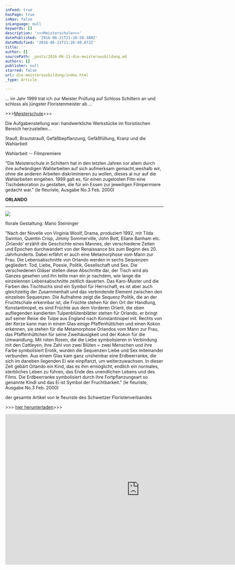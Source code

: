 ```yaml
---
inFeed: true
hasPage: true
inNav: false
inLanguage: null
keywords: []
description: '>>>Meisterschule>>>'
datePublished: '2016-06-21T21:26:50.380Z'
dateModified: '2016-06-21T21:26:40.472Z'
title: ''
author: []
sourcePath: _posts/2016-06-21-die-meisterausbildung.md
authors: []
publisher: null
starred: false
url: die-meisterausbildung/index.html
_type: Article

---
```

... im Jahr 1999 trat ich zur Meister Prüfung auf Schloss Schiltern an und schloss als jüngster Floristenmeister ab ...

\>\>\>[Meisterschule][0]\>\>\>

Die Aufgabenstellung war: handwerkliche Werkstücke im floristischen Bereich herzustellen...

Stauß, Brautstrauß, Gefäßbepflanzung, Gefäßfüllung, Kranz und die Wahlarbeit

Wahlarbeit -- Filmpremiere

"Die Meisterschule in Schiltern hat in den letzten Jahren vor allem durch ihre aufwändigen Wahlarbeiten auf sich aufmerksam gemacht,weshalb wir, ohne die anderen Arbeiten diskriminieren zu wollen, dieses al nur auf die Wahlarbeiten eingehen. 1999 galt es, für einen zugelosten Film eine Tischdekoration zu gestalten, die für ein Essen zur jeweiligen Filmpermiere gedacht war." (le fleuriste, Ausgabe No.3 Feb. 2000)

**ORLANDO**

****
![](https://the-grid-user-content.s3-us-west-2.amazonaws.com/22984ad9-39ff-43f1-962d-28049a60887f.jpg)

florale Gestaltung: Mario Steininger

"Nach der Novelle von Virginia Woolf, Drama, produziert 1992, mit Tilda Swinton, Quentin Crisp, Jimmy Sommerville, John Bott, Eliane Banham etc. ‚Orlando' erzählt die Geschichte eines Mannes, der verschiedene Zeiten und Epochen durchwandert von der Renaissance bis zum Beginn des 20\. Jahrhunderts. Dabei erfährt er auch eine Metamorphose vom Mann zur Frau. Die Lebensabschnitte von Orlando werden in sechs Sequenzen gegliedert: Tod, Liebe, Poesie, Politik, Gesellschaft und Sex. Die verschiedenen Gläser stellen diese Abschnitte dar, der Tisch wird als Ganzes gesehen und ihn teilte man ein je nachdem, wie lange die einzelennen Lebensabschnitte zeitlich dauerten. Das Karo-Muster und die Farben des Tischtuchs sind ein Symbol für Herrschaft, es ist aber auch gleichzeitig der Zusammenhalt und das verbindende Element zwischen den einzelnen Sequenzen. Die Aufnahme zeigt die Sequenz Politik, die an der Fruchtschale erkennbar ist, die Früchte stehen für den Ort der Handlung, Konstantinopel, es sind Früchte aus dem Vorderen Orient, die oben aufliegenden kandierten Tulpenblütenblätter stehen für Orlando, er bringt auf seiner Reise die Tulpe aus England nach Konstantinopel mit. Rechts von der Kerze kann man in einem Glas einige Pfaffenhüttchen und einen Kokon erkennen, sie stehen für die Metamorphose Orlandos vom Mann zur Frau, das Pfaffenhüttchen für seine Zweihäusigkeit und der Kokon für die Umwandlung. Mit roten Rosen, die die Liebe symbolisieren in Verbindung mit den Cattleyen, ihre Zahl von zwei Blüten = zwei Menschen und ihre Farbe symbolisiert Erotik, wurden die Sequenzen Liebe und Sex miteinander verbunden. Aus einem Glas kam ganz unsheinbar eine Erdbeerranke, die sich im daneben liegenden Ei wie einpflanzt, um weiterzuwachsen. In dieser Zeit gebärt Orlando ein Kind, das es ihm ermöglicht, endlich ein normales, sterbliches Leben zu führen, das Ende des unendlichen Lebens und des Films. Die Erdbeerranke symbolisiert durch ihre Fortpflanzungsart so genannte Kindl und das Ei ist Symbol der Fruchtbarkeit." (le fleuriste, Ausgabe No.3 Feb. 2000)

der gesamte Artikel von le fleuriste des Schweitzer Floristenverbandes 

[][0][][1]

\>\>\> [hier herunterladen][2]\>\>\>

<iframe width="854" height="480" src="https://www.youtube.com/embed/zPJIxW8mSu4" frameborder="0" allowfullscreen="" style=""></iframe>



[0]: http://www.naturgestaltung.com/blatt_frameset.htm
[1]: http://dl.dropbox.com/u/3739099/Wordpress/Filmpremiere.pdf
[2]: https://dl.dropboxusercontent.com/u/3739099/Wordpress/Filmpremiere.pdf